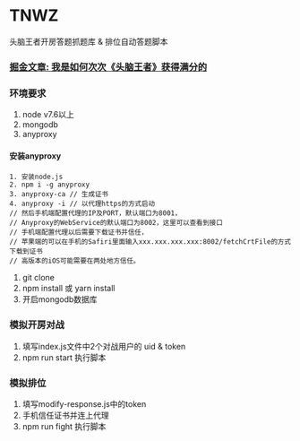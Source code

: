# TNWZ
头脑王者开房答题抓题库 & 排位自动答题脚本
### [掘金文章: 我是如何次次《头脑王者》获得满分的](https://juejin.im/editor/posts/5a5b4097518825734d149423)

### 环境要求
1. node v7.6以上
2. mongodb
3. anyproxy

#### 安装anyproxy
```
1. 安装node.js
2. npm i -g anyproxy
3. anyproxy-ca // 生成证书
4. anyproxy -i // 以代理https的方式启动
// 然后手机端配置代理的IP及PORT，默认端口为8001，
// Anyproxy的WebService的默认端口为8002，这里可以查看到接口
// 手机端配置代理以后需要下载证书并信任，
// 苹果端的可以在手机的Safiri里面输入xxx.xxx.xxx.xxx:8002/fetchCrtFile的方式下载到证书
// 高版本的iOS可能需要在两处地方信任。
```
1. git clone
2. npm install 或 yarn install
3. 开启mongodb数据库

### 模拟开房对战
1. 填写index.js文件中2个对战用户的 uid & token
2. npm run start 执行脚本

### 模拟排位
1. 填写modify-response.js中的token
2. 手机信任证书并连上代理
3. npm run fight 执行脚本

